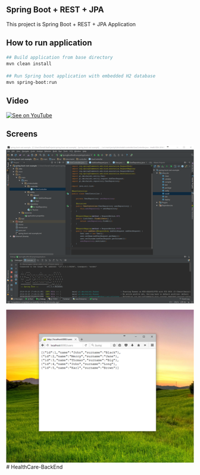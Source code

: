 Spring Boot + REST + JPA
---------------------------------------------

This project is Spring Boot + REST + JPA Application

How to run application
---------------------------------------------
```bash
## Build application from base directory
mvn clean install

## Run Spring boot application with embedded H2 database
mvn spring-boot:run
```

Video
---------------------------------------------

[![See on YouTube](http://img.youtube.com/vi/I1ydigiZ25g/0.jpg)](https://www.youtube.com/watch?v=I1ydigiZ25g)


Screens
---------------------------------------------

![alt text](https://github.com/DanielMichalski/spring-boot-rest-example/blob/master/src/main/resources/screens/screen1.png "Screen 1")

![alt text](https://github.com/DanielMichalski/spring-boot-rest-example/blob/master/src/main/resources/screens/screen2.png "Screen ")#   H e a l t h C a r e - B a c k E n d 
 
 